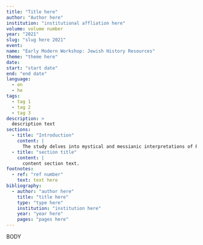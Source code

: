 ```yaml
---
title: "Title here"
author: "Author here"
institution: "institutional affliation here"
volume: volume number
year: "2021"
slug: "slug here 2021"
event:
name: "Early Modern Workshop: Jewish History Resources"
theme: "theme here"
date:
start: "start date"
end: "end date"
language:
  - en
  - he
tags:
  - tag 1
  - tag 2
  - tag 3
description: >
  description text
sections:
  - title: "Introduction"
    content: |
      The study delves into mystical and messianic interpretations of Rome and the Galilee in Jewish texts, exploring Abraham ben Eliezer Halevi's and Shlomo Molcho's perspectives.
  - title: "section title"
    content: |
      content section text.
footnotes:
  - ref: "ref number"
    text: text here
bibliography:
  - author: "author here"
    title: "title here"
    type: "type here"
    institution: "institution here"
    year: "year here"
    pages: "pages here"
---
```


BODY